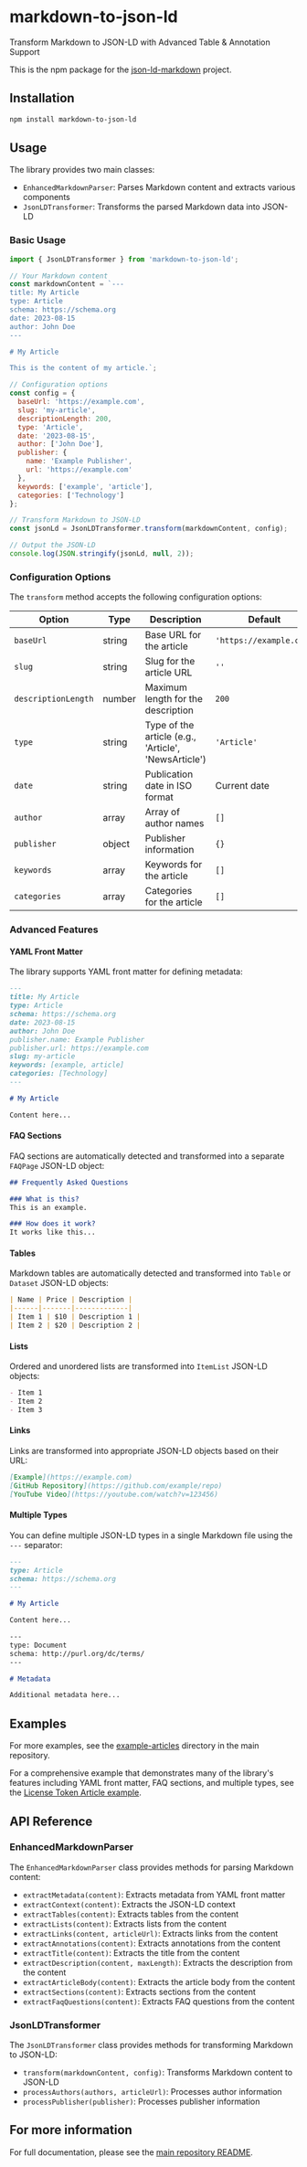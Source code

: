 # markdown-to-json-ld

Transform Markdown to JSON-LD with Advanced Table & Annotation Support

This is the npm package for the [json-ld-markdown](https://github.com/iunera/json-ld-markdown) project.

## Installation

```bash
npm install markdown-to-json-ld
```

## Usage

The library provides two main classes:
- `EnhancedMarkdownParser`: Parses Markdown content and extracts various components
- `JsonLDTransformer`: Transforms the parsed Markdown data into JSON-LD

### Basic Usage

```javascript
import { JsonLDTransformer } from 'markdown-to-json-ld';

// Your Markdown content
const markdownContent = `---
title: My Article
type: Article
schema: https://schema.org
date: 2023-08-15
author: John Doe
---

# My Article

This is the content of my article.`;

// Configuration options
const config = {
  baseUrl: 'https://example.com',
  slug: 'my-article',
  descriptionLength: 200,
  type: 'Article',
  date: '2023-08-15',
  author: ['John Doe'],
  publisher: {
    name: 'Example Publisher',
    url: 'https://example.com'
  },
  keywords: ['example', 'article'],
  categories: ['Technology']
};

// Transform Markdown to JSON-LD
const jsonLd = JsonLDTransformer.transform(markdownContent, config);

// Output the JSON-LD
console.log(JSON.stringify(jsonLd, null, 2));
```

### Configuration Options

The `transform` method accepts the following configuration options:

| Option | Type | Description | Default |
|--------|------|-------------|---------|
| `baseUrl` | string | Base URL for the article | `'https://example.com'` |
| `slug` | string | Slug for the article URL | `''` |
| `descriptionLength` | number | Maximum length for the description | `200` |
| `type` | string | Type of the article (e.g., 'Article', 'NewsArticle') | `'Article'` |
| `date` | string | Publication date in ISO format | Current date |
| `author` | array | Array of author names | `[]` |
| `publisher` | object | Publisher information | `{}` |
| `keywords` | array | Keywords for the article | `[]` |
| `categories` | array | Categories for the article | `[]` |

### Advanced Features

#### YAML Front Matter

The library supports YAML front matter for defining metadata:

```markdown
---
title: My Article
type: Article
schema: https://schema.org
date: 2023-08-15
author: John Doe
publisher.name: Example Publisher
publisher.url: https://example.com
slug: my-article
keywords: [example, article]
categories: [Technology]
---

# My Article

Content here...
```

#### FAQ Sections

FAQ sections are automatically detected and transformed into a separate `FAQPage` JSON-LD object:

```markdown
## Frequently Asked Questions

### What is this?
This is an example.

### How does it work?
It works like this...
```

#### Tables

Markdown tables are automatically detected and transformed into `Table` or `Dataset` JSON-LD objects:

```markdown
| Name | Price | Description |
|------|-------|-------------|
| Item 1 | $10 | Description 1 |
| Item 2 | $20 | Description 2 |
```

#### Lists

Ordered and unordered lists are transformed into `ItemList` JSON-LD objects:

```markdown
- Item 1
- Item 2
- Item 3
```

#### Links

Links are transformed into appropriate JSON-LD objects based on their URL:

```markdown
[Example](https://example.com)
[GitHub Repository](https://github.com/example/repo)
[YouTube Video](https://youtube.com/watch?v=123456)
```

#### Multiple Types

You can define multiple JSON-LD types in a single Markdown file using the `---` separator:

```markdown
---
type: Article
schema: https://schema.org
---

# My Article

Content here...

---
type: Document
schema: http://purl.org/dc/terms/
---

# Metadata

Additional metadata here...
```

## Examples

For more examples, see the [example-articles](https://github.com/iunera/json-ld-markdown/tree/main/example-articles) directory in the main repository.

For a comprehensive example that demonstrates many of the library's features including YAML front matter, FAQ sections, and multiple types, see the [License Token Article example](https://github.com/iunera/json-ld-markdown/blob/main/example-articles/examples_license_token_article.md).

## API Reference

### EnhancedMarkdownParser

The `EnhancedMarkdownParser` class provides methods for parsing Markdown content:

- `extractMetadata(content)`: Extracts metadata from YAML front matter
- `extractContext(content)`: Extracts the JSON-LD context
- `extractTables(content)`: Extracts tables from the content
- `extractLists(content)`: Extracts lists from the content
- `extractLinks(content, articleUrl)`: Extracts links from the content
- `extractAnnotations(content)`: Extracts annotations from the content
- `extractTitle(content)`: Extracts the title from the content
- `extractDescription(content, maxLength)`: Extracts the description from the content
- `extractArticleBody(content)`: Extracts the article body from the content
- `extractSections(content)`: Extracts sections from the content
- `extractFaqQuestions(content)`: Extracts FAQ questions from the content

### JsonLDTransformer

The `JsonLDTransformer` class provides methods for transforming Markdown to JSON-LD:

- `transform(markdownContent, config)`: Transforms Markdown content to JSON-LD
- `processAuthors(authors, articleUrl)`: Processes author information
- `processPublisher(publisher)`: Processes publisher information

## For more information

For full documentation, please see the [main repository README](https://github.com/iunera/json-ld-markdown).
